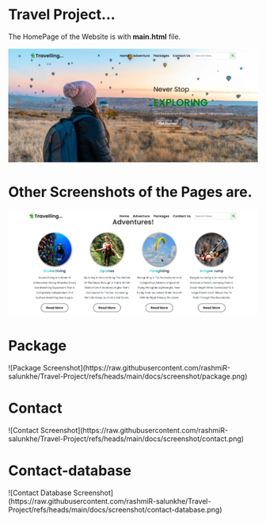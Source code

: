 # Travel Project...

The HomePage of the Website is with<b> main.html</b> file.

![Homepage Screenshot](https://raw.githubusercontent.com/rashmiR-salunkhe/Travel-Project/refs/heads/main/docs/screenshot/home.png)

<h1><b>Other Screenshots of the Pages are.</b></h1>

![Adventure Screenshot](https://raw.githubusercontent.com/rashmiR-salunkhe/Travel-Project/refs/heads/main/docs/screenshot/adventure.png)
<h1><b>Package</b></h1>
![Package Screenshot](https://raw.githubusercontent.com/rashmiR-salunkhe/Travel-Project/refs/heads/main/docs/screenshot/package.png)
<h1><b>Contact</b></h1>
![Contact Screenshot](https://raw.githubusercontent.com/rashmiR-salunkhe/Travel-Project/refs/heads/main/docs/screenshot/contact.png)
<h1><b>Contact-database</b></h1>
![Contact Database Screenshot](https://raw.githubusercontent.com/rashmiR-salunkhe/Travel-Project/refs/heads/main/docs/screenshot/contact-database.png)
